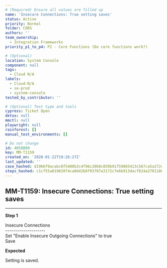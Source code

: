 ```yaml
---
# (Required) Ensure all values are filled up
name: 'Insecure Connections: True setting saves'
status: Active
priority: Normal
folder: CORS
authors: ''
team_ownership:
  - Integration Frameworks
priority_p1_to_p4: P2 - Core Functions (Do core functions work?)

# (Optional)
location: System Console
component: null
tags:
  - Cloud N/A
labels:
  - Cloud-N/A
  - se-prod
  - system-console
tested_by_contributor: ''

# (Optional) Test type and tools
cypress: Ticket Open
detox: null
mmctl: null
playwright: null
rainforest: []
manual_test_environments: []

# Do not change
id: 4058889
key: MM-T1159
created_on: '2020-01-22T19:26:27Z'
last_updated: ''
case_hashed: d1966f9acabc8f5400b3c4f96c20b0c859b91f59865413c567ca5a272c708e5bdea4ee0d95587d5d592c06504a46cb4c
steps_hashed: c1cf55a019020f4ca0d4268f93707a3172c7e6b913dacf824a2701180cea318363f8ea8fcb596dce3bfdde3f0acfce35
---
```


<!-- (Auto-generated) Based on frontmatter's "key" and "name" -->

## MM-T1159: Insecure Connections: True setting saves

---

**Step 1**

Insecure Connections\
\--------------------\
Set "Enable Insecure Outgoing Connections" to true\
Save

**Expected**

Setting is saved.

